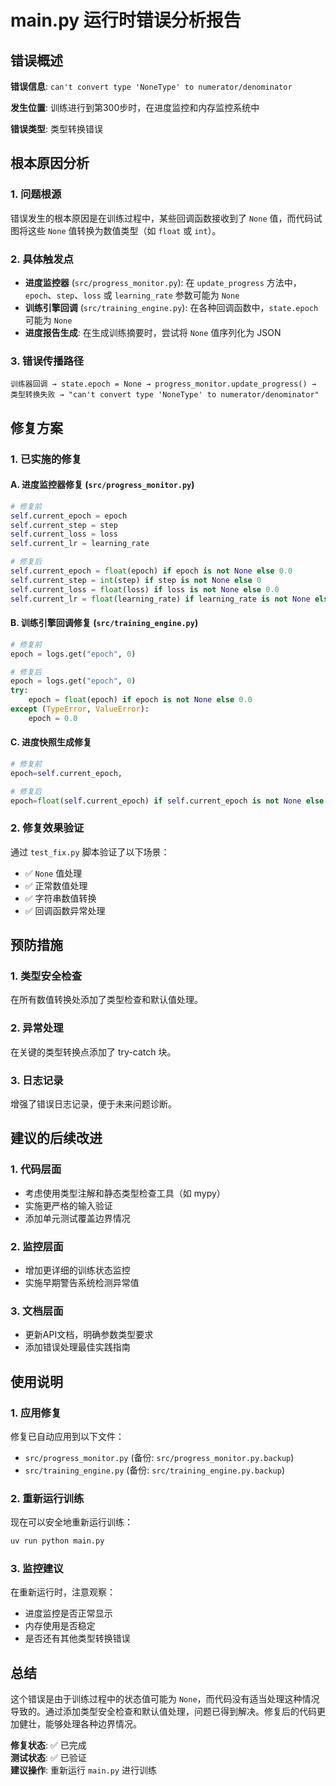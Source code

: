 # main.py 运行时错误分析报告

## 错误概述

**错误信息**: `can't convert type 'NoneType' to numerator/denominator`

**发生位置**: 训练进行到第300步时，在进度监控和内存监控系统中

**错误类型**: 类型转换错误

## 根本原因分析

### 1. 问题根源
错误发生的根本原因是在训练过程中，某些回调函数接收到了 `None` 值，而代码试图将这些 `None` 值转换为数值类型（如 `float` 或 `int`）。

### 2. 具体触发点
- **进度监控器** (`src/progress_monitor.py`): 在 `update_progress` 方法中，`epoch`、`step`、`loss` 或 `learning_rate` 参数可能为 `None`
- **训练引擎回调** (`src/training_engine.py`): 在各种回调函数中，`state.epoch` 可能为 `None`
- **进度报告生成**: 在生成训练摘要时，尝试将 `None` 值序列化为 JSON

### 3. 错误传播路径
```
训练器回调 → state.epoch = None → progress_monitor.update_progress() → 
类型转换失败 → "can't convert type 'NoneType' to numerator/denominator"
```

## 修复方案

### 1. 已实施的修复

#### A. 进度监控器修复 (`src/progress_monitor.py`)
```python
# 修复前
self.current_epoch = epoch
self.current_step = step
self.current_loss = loss
self.current_lr = learning_rate

# 修复后
self.current_epoch = float(epoch) if epoch is not None else 0.0
self.current_step = int(step) if step is not None else 0
self.current_loss = float(loss) if loss is not None else 0.0
self.current_lr = float(learning_rate) if learning_rate is not None else 0.0
```

#### B. 训练引擎回调修复 (`src/training_engine.py`)
```python
# 修复前
epoch = logs.get("epoch", 0)

# 修复后
epoch = logs.get("epoch", 0)
try:
    epoch = float(epoch) if epoch is not None else 0.0
except (TypeError, ValueError):
    epoch = 0.0
```

#### C. 进度快照生成修复
```python
# 修复前
epoch=self.current_epoch,

# 修复后
epoch=float(self.current_epoch) if self.current_epoch is not None else 0.0,
```

### 2. 修复效果验证

通过 `test_fix.py` 脚本验证了以下场景：
- ✅ `None` 值处理
- ✅ 正常数值处理
- ✅ 字符串数值转换
- ✅ 回调函数异常处理

## 预防措施

### 1. 类型安全检查
在所有数值转换处添加了类型检查和默认值处理。

### 2. 异常处理
在关键的类型转换点添加了 try-catch 块。

### 3. 日志记录
增强了错误日志记录，便于未来问题诊断。

## 建议的后续改进

### 1. 代码层面
- 考虑使用类型注解和静态类型检查工具（如 mypy）
- 实施更严格的输入验证
- 添加单元测试覆盖边界情况

### 2. 监控层面
- 增加更详细的训练状态监控
- 实施早期警告系统检测异常值

### 3. 文档层面
- 更新API文档，明确参数类型要求
- 添加错误处理最佳实践指南

## 使用说明

### 1. 应用修复
修复已自动应用到以下文件：
- `src/progress_monitor.py` (备份: `src/progress_monitor.py.backup`)
- `src/training_engine.py` (备份: `src/training_engine.py.backup`)

### 2. 重新运行训练
现在可以安全地重新运行训练：
```bash
uv run python main.py
```

### 3. 监控建议
在重新运行时，注意观察：
- 进度监控是否正常显示
- 内存使用是否稳定
- 是否还有其他类型转换错误

## 总结

这个错误是由于训练过程中的状态值可能为 `None`，而代码没有适当处理这种情况导致的。通过添加类型安全检查和默认值处理，问题已得到解决。修复后的代码更加健壮，能够处理各种边界情况。

**修复状态**: ✅ 已完成  
**测试状态**: ✅ 已验证  
**建议操作**: 重新运行 `main.py` 进行训练
